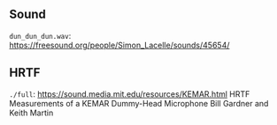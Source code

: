 ## Sound

`dun_dun_dun.wav`: https://freesound.org/people/Simon_Lacelle/sounds/45654/

## HRTF

`./full`: https://sound.media.mit.edu/resources/KEMAR.html
HRTF Measurements of a KEMAR Dummy-Head Microphone
Bill Gardner and Keith Martin